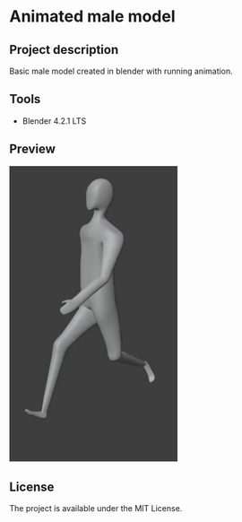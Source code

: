 # Animated male model

## Project description
Basic male model created in blender with running animation.

## Tools
- Blender 4.2.1 LTS

## Preview
<img src="Images/Male_running.gif" alt="Gameplay GIF" width="300"/>

## License
The project is available under the MIT License.
